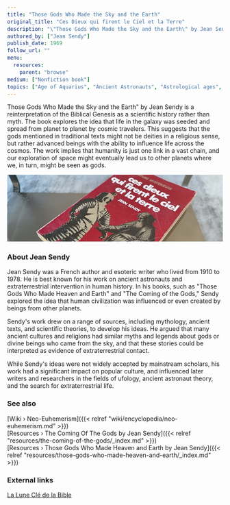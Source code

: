 ```yaml
---
title: "Those Gods Who Made the Sky and the Earth"
original_title: "Ces Dieux qui firent le Ciel et la Terre"
description: "\"Those Gods Who Made the Sky and the Earth\" by Jean Sendy is a reinterpretation of the Biblical Genesis as a scientific history rather than myth. The book explores the idea that life in the galaxy was seeded and spread from planet to planet by cosmic travelers. This suggests that the gods mentioned in traditional texts might not be deities in a religious sense, but rather advanced beings with the ability to influence life across the cosmos. The work implies that humanity is just one link in a vast chain, and our exploration of space might eventually lead us to other planets where we, in turn, might be seen as gods."
authored_by: ["Jean Sendy"]
publish_date: 1969
follow_url: ""
menu:
  resources:
    parent: "browse"
medium: ["Nonfiction book"]
topics: ["Age of Aquarius", "Ancient Astronauts", "Astrological ages", "Elohim", "Neo-Euhemerism", "Precession"]
---
```


Those Gods Who Made the Sky and the Earth" by Jean Sendy is a reinterpretation of the Biblical Genesis as a scientific history rather than myth. The book explores the idea that life in the galaxy was seeded and spread from planet to planet by cosmic travelers. This suggests that the gods mentioned in traditional texts might not be deities in a religious sense, but rather advanced beings with the ability to influence life across the cosmos. The work implies that humanity is just one link in a vast chain, and our exploration of space might eventually lead us to other planets where we, in turn, might be seen as gods.

![Image](images/ces-dieux-qui-firent-le-ciel-et-la-terre-book.jpg "Ces Dieux qui firent le Ciel et la Terre 1969 — Jean Sendy")

### About Jean Sendy

Jean Sendy was a French author and esoteric writer who lived from 1910 to 1978. He is best known for his work on ancient astronauts and extraterrestrial intervention in human history. In his books, such as "Those Gods Who Made Heaven and Earth" and "The Coming of the Gods," Sendy explored the idea that human civilization was influenced or even created by beings from other planets.

Sendy's work drew on a range of sources, including mythology, ancient texts, and scientific theories, to develop his ideas. He argued that many ancient cultures and religions had similar myths and legends about gods or divine beings who came from the sky, and that these stories could be interpreted as evidence of extraterrestrial contact.

While Sendy's ideas were not widely accepted by mainstream scholars, his work had a significant impact on popular culture, and influenced later writers and researchers in the fields of ufology, ancient astronaut theory, and the search for extraterrestrial life.

### See also

[Wiki › Neo-Euhemerism]({{< relref "wiki/encyclopedia/neo-euhemerism.md" >}})</br>
[Resources › The Coming Of The Gods by Jean Sendy]({{< relref "resources/the-coming-of-the-gods/_index.md" >}})</br>
[Resources › Those Gods Who Made Heaven and Earth by Jean Sendy]({{< relref "resources/those-gods-who-made-heaven-and-earth/_index.md" >}})</br>

### External links

[La Lune Clé de la Bible](https://books.google.ch/books/about/La_lune_cl%C3%A9_de_la_bible.html?id=Q8ECrgEACAAJ)</br>
